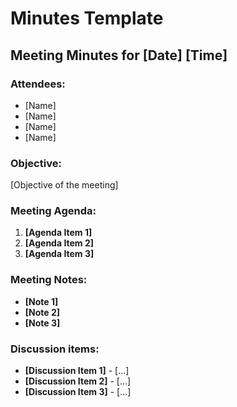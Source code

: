 # Minutes Template

## Meeting Minutes for [Date] [Time]

### Attendees:
- [Name]
- [Name]
- [Name]
- [Name]


### Objective:
[Objective of the meeting]


### Meeting Agenda:
1. **[Agenda Item 1]**
2. **[Agenda Item 2]**
3. **[Agenda Item 3]**


### Meeting Notes:
- **[Note 1]**
- **[Note 2]**
- **[Note 3]**

### Discussion items:
- **[Discussion Item 1]** - [...]
- **[Discussion Item 2]** - [...]
- **[Discussion Item 3]** - [...]
